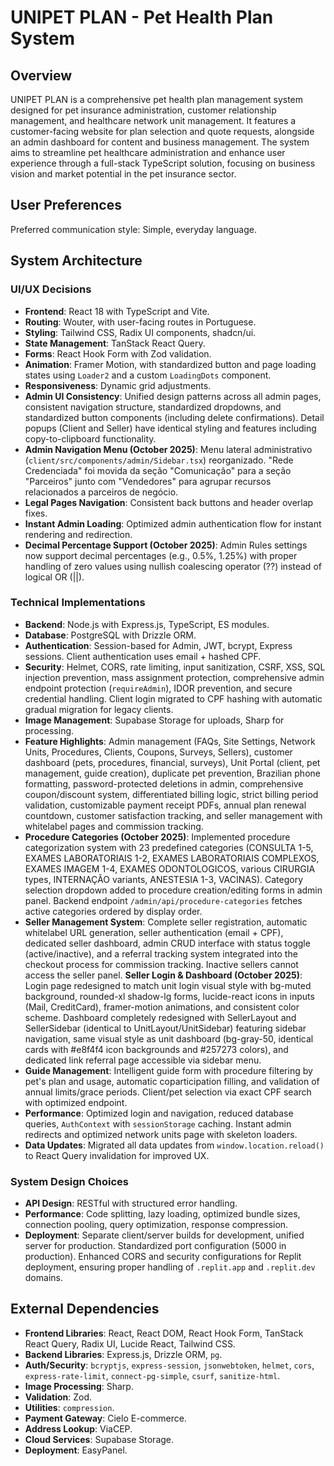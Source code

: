 # UNIPET PLAN - Pet Health Plan System

## Overview
UNIPET PLAN is a comprehensive pet health plan management system designed for pet insurance administration, customer relationship management, and healthcare network unit management. It features a customer-facing website for plan selection and quote requests, alongside an admin dashboard for content and business management. The system aims to streamline pet healthcare administration and enhance user experience through a full-stack TypeScript solution, focusing on business vision and market potential in the pet insurance sector.

## User Preferences
Preferred communication style: Simple, everyday language.

## System Architecture

### UI/UX Decisions
-   **Frontend**: React 18 with TypeScript and Vite.
-   **Routing**: Wouter, with user-facing routes in Portuguese.
-   **Styling**: Tailwind CSS, Radix UI components, shadcn/ui.
-   **State Management**: TanStack React Query.
-   **Forms**: React Hook Form with Zod validation.
-   **Animation**: Framer Motion, with standardized button and page loading states using `Loader2` and a custom `LoadingDots` component.
-   **Responsiveness**: Dynamic grid adjustments.
-   **Admin UI Consistency**: Unified design patterns across all admin pages, consistent navigation structure, standardized dropdowns, and standardized button components (including delete confirmations). Detail popups (Client and Seller) have identical styling and features including copy-to-clipboard functionality.
-   **Admin Navigation Menu (October 2025)**: Menu lateral administrativo (`client/src/components/admin/Sidebar.tsx`) reorganizado. "Rede Credenciada" foi movida da seção "Comunicação" para a seção "Parceiros" junto com "Vendedores" para agrupar recursos relacionados a parceiros de negócio.
-   **Legal Pages Navigation**: Consistent back buttons and header overlap fixes.
-   **Instant Admin Loading**: Optimized admin authentication flow for instant rendering and redirection.
-   **Decimal Percentage Support (October 2025)**: Admin Rules settings now support decimal percentages (e.g., 0.5%, 1.25%) with proper handling of zero values using nullish coalescing operator (??) instead of logical OR (||).

### Technical Implementations
-   **Backend**: Node.js with Express.js, TypeScript, ES modules.
-   **Database**: PostgreSQL with Drizzle ORM.
-   **Authentication**: Session-based for Admin, JWT, bcrypt, Express sessions. Client authentication uses email + hashed CPF.
-   **Security**: Helmet, CORS, rate limiting, input sanitization, CSRF, XSS, SQL injection prevention, mass assignment protection, comprehensive admin endpoint protection (`requireAdmin`), IDOR prevention, and secure credential handling. Client login migrated to CPF hashing with automatic gradual migration for legacy clients.
-   **Image Management**: Supabase Storage for uploads, Sharp for processing.
-   **Feature Highlights**: Admin management (FAQs, Site Settings, Network Units, Procedures, Clients, Coupons, Surveys, Sellers), customer dashboard (pets, procedures, financial, surveys), Unit Portal (client, pet management, guide creation), duplicate pet prevention, Brazilian phone formatting, password-protected deletions in admin, comprehensive coupon/discount system, differentiated billing logic, strict billing period validation, customizable payment receipt PDFs, annual plan renewal countdown, customer satisfaction tracking, and seller management with whitelabel pages and commission tracking.
-   **Procedure Categories (October 2025)**: Implemented procedure categorization system with 23 predefined categories (CONSULTA 1-5, EXAMES LABORATORIAIS 1-2, EXAMES LABORATORIAIS COMPLEXOS, EXAMES IMAGEM 1-4, EXAMES ODONTOLOGICOS, various CIRURGIA types, INTERNAÇÃO variants, ANESTESIA 1-3, VACINAS). Category selection dropdown added to procedure creation/editing forms in admin panel. Backend endpoint `/admin/api/procedure-categories` fetches active categories ordered by display order.
-   **Seller Management System**: Complete seller registration, automatic whitelabel URL generation, seller authentication (email + CPF), dedicated seller dashboard, admin CRUD interface with status toggle (active/inactive), and a referral tracking system integrated into the checkout process for commission tracking. Inactive sellers cannot access the seller panel. **Seller Login & Dashboard (October 2025)**: Login page redesigned to match unit login visual style with bg-muted background, rounded-xl shadow-lg forms, lucide-react icons in inputs (Mail, CreditCard), framer-motion animations, and consistent color scheme. Dashboard completely redesigned with SellerLayout and SellerSidebar (identical to UnitLayout/UnitSidebar) featuring sidebar navigation, same visual style as unit dashboard (bg-gray-50, identical cards with #e8f4f4 icon backgrounds and #257273 colors), and dedicated link referral page accessible via sidebar menu.
-   **Guide Management**: Intelligent guide form with procedure filtering by pet's plan and usage, automatic coparticipation filling, and validation of annual limits/grace periods. Client/pet selection via exact CPF search with optimized endpoint.
-   **Performance**: Optimized login and navigation, reduced database queries, `AuthContext` with `sessionStorage` caching. Instant admin redirects and optimized network units page with skeleton loaders.
-   **Data Updates**: Migrated all data updates from `window.location.reload()` to React Query invalidation for improved UX.

### System Design Choices
-   **API Design**: RESTful with structured error handling.
-   **Performance**: Code splitting, lazy loading, optimized bundle sizes, connection pooling, query optimization, response compression.
-   **Deployment**: Separate client/server builds for development, unified server for production. Standardized port configuration (5000 in production). Enhanced CORS and security configurations for Replit deployment, ensuring proper handling of `.replit.app` and `.replit.dev` domains.

## External Dependencies

-   **Frontend Libraries**: React, React DOM, React Hook Form, TanStack React Query, Radix UI, Lucide React, Tailwind CSS.
-   **Backend Libraries**: Express.js, Drizzle ORM, `pg`.
-   **Auth/Security**: `bcryptjs`, `express-session`, `jsonwebtoken`, `helmet`, `cors`, `express-rate-limit`, `connect-pg-simple`, `csurf`, `sanitize-html`.
-   **Image Processing**: Sharp.
-   **Validation**: Zod.
-   **Utilities**: `compression`.
-   **Payment Gateway**: Cielo E-commerce.
-   **Address Lookup**: ViaCEP.
-   **Cloud Services**: Supabase Storage.
-   **Deployment**: EasyPanel.